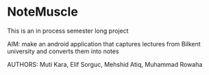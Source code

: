 # NoteMuscle

This is an in process semester long project

AIM: make an android application that captures lectures from Bilkent university and converts them into notes

AUTHORS:
  Muti Kara,
  Elif Sorguc,
  Mehshid Atiq,
  Muhammad Rowaha
